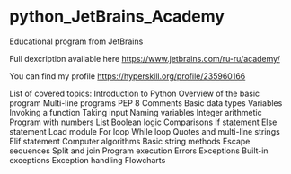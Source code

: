 # python_JetBrains_Academy
Educational program from JetBrains

Full dexcription available here https://www.jetbrains.com/ru-ru/academy/

You can find my profile https://hyperskill.org/profile/235960166

List of covered topics:
Introduction to Python
Overview of the basic program
Multi-line programs
PEP 8
Comments
Basic data types
Variables
Invoking a function
Taking input
Naming variables
Integer arithmetic
Program with numbers
List
Boolean logic
Comparisons
If statement
Else statement
Load module
For loop
While loop
Quotes and multi-line strings
Elif statement
Computer algorithms
Basic string methods
Escape sequences
Split and join
Program execution
Errors
Exceptions
Built-in exceptions
Exception handling
Flowcharts
